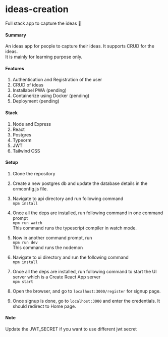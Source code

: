 # ideas-creation
Full stack app to capture the ideas 👾
#### Summary
An ideas app for people to capture their ideas. It supports CRUD for the ideas. 
<br />It is mainly for learning purpose only.

#### Features
1. Authentication and Registration of the user
1. CRUD of ideas
2. Installabel PWA (pending)
3. Containerize using Docker (pending)
4. Deployment (pending)

#### Stack 
1. Node and Express
2. React
3. Postgres
4. Typeorm
5. JWT
6. Tailwind CSS

#### Setup
1. Clone the repository
2. Create a new postgres db and update the database details in the ormconfig.js file.
3. Navigate to api directory and run following command<br />
`npm install`
4. Once all the deps are installed, run following command in one command prompt<br />
`npm run watch`<br />
This command runs the typescript compiler in watch mode.
5. Now in another command prompt, run <br />
`npm run dev`<br />
This command runs the nodemon

6. Navigate to ui directory and run the following command<br />
`npm install`
7. Once all the deps are installed, run following command to start the UI server which is a Create React App server<br/>
`npm start`

8. Open the browser, and go to `localhost:3000/register` for signup page.
9. Once signup is done, go to `localhost:3000` and enter the credentials. It should redirect to Home page.

#### Note
Update the JWT_SECRET if you want to use different jwt secret



